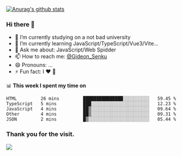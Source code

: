 [![Anurag's github stats](https://github-readme-stats.vercel.app/api?username=gideonsenku)](https://github.com/anuraghazra/github-readme-stats)
### Hi there 👋
- 🔭 I’m currently studying on a not bad university 
- 🌱 I’m currently learning JavaScript/TypeScript/Vue3/Vite...
- 💬 Ask me about: JavaScript/Web Spidder 
- 📫 How to reach me: [@Gideon_Senku](https://t.me/Gideon_Senku)
- 😄 Pronouns: ...
- ⚡ Fun fact: I ❤️ 🎵

📊 **This week I spent my time on**
<!--START_SECTION:waka-->
```text
HTML         26 mins         ███████████████░░░░░░░░░░   59.45 % 
TypeScript   5 mins          ███░░░░░░░░░░░░░░░░░░░░░░   12.23 % 
JavaScript   4 mins          ██▒░░░░░░░░░░░░░░░░░░░░░░   09.64 % 
Other        4 mins          ██▒░░░░░░░░░░░░░░░░░░░░░░   09.31 % 
JSON         2 mins          █▒░░░░░░░░░░░░░░░░░░░░░░░   05.44 % 
```
<!--END_SECTION:waka-->


### Thank you for the visit.
![](http://profile-counter.glitch.me/gideonsenku/count.svg)
<!--
**GideonSenku/GideonSenku** is a ✨ _special_ ✨ repository because its `README.md` (this file) appears on your GitHub profile.

Here are some ideas to get you started:

- 🔭 I’m currently working on ...
- 🌱 I’m currently learning ...
- 👯 I’m looking to collaborate on ...
- 🤔 I’m looking for help with ...
- 💬 Ask me about ...
- 📫 How to reach me: ...
- 😄 Pronouns: ...
- ⚡ Fun fact: ...
-->
